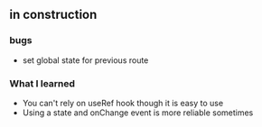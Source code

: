 ## in construction
### bugs
- set global state for previous route

### What I learned
- You can't rely on useRef hook though it is easy to use
- Using a state and onChange event is more reliable sometimes